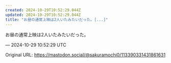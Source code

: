 ```yaml
---
created: 2024-10-29T10:52:29.044Z
updated: 2024-10-29T10:52:29.044Z
title: "お昼の通常上映は2人いたみたいだった。[...]"
---
```


<p>お昼の通常上映は2人いたみたいだった。</p>

&mdash; 2024-10-29 10:52:29 UTC

Original URL: https://mastodon.social/@sakuramochi0/113390331431861631
